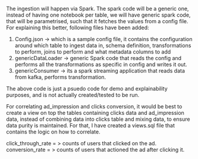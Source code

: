The ingestion will happen via Spark. The spark code will be a generic one, instead of having one notebook per table, we will have generic spark code, that will be parametrised, such that it fetches the values from a config file. 
For explaining this better, following files have been added:
1) Config.json -> which is a sample config file, it contains the configuration around which table to ingest data in, schema definition, transformations to perform, joins to perform and what metadata columns to add
2) genericDataLoader -> generic Spark code that reads the config and performs all the transformations as specific in config and writes it out.
3) genericConsumer -> its a spark streaming application that reads data from kafka, performs transformation.

The above code is just a psuedo code for demo and explainability purposes, and is not actually created/tested to be run. 

For correlating ad_impression and clicks conversion, it would be best to create a view on top the tables containing clicks data and ad_impression data, instead of combining data into clicks table and mixing data, to ensure data purity is maintained. For that, I have created a views.sql file that contains the logic on how to correlate. 

click_through_rate = > counts of users that clicked on the ad.
conversion_rate = > counts of users that actioned the ad after clicking it. 
